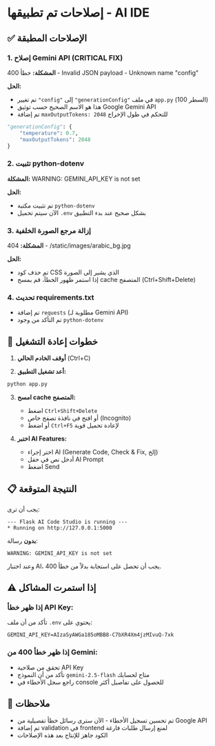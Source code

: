 # إصلاحات تم تطبيقها - AI IDE

## ✅ الإصلاحات المطبقة

### 1. إصلاح Gemini API (CRITICAL FIX)
**المشكلة:** خطأ 400 - Invalid JSON payload - Unknown name "config"

**الحل:**
- تم تغيير `"config"` إلى `"generationConfig"` في ملف `app.py` (السطر 100)
- هذا هو الاسم الصحيح حسب توثيق Google Gemini API
- تم إضافة `maxOutputTokens: 2048` للتحكم في طول الإخراج

```python
"generationConfig": {
    "temperature": 0.7,
    "maxOutputTokens": 2048
}
```

### 2. تثبيت python-dotenv
**المشكلة:** WARNING: GEMINI_API_KEY is not set

**الحل:**
- تم تثبيت مكتبة `python-dotenv`
- الآن سيتم تحميل `.env` بشكل صحيح عند بدء التطبيق

### 3. إزالة مرجع الصورة الخلفية
**المشكلة:** 404 - /static/images/arabic_bg.jpg

**الحل:**
- تم حذف كود CSS الذي يشير إلى الصورة
- إذا استمر ظهور الخطأ، قم بمسح cache المتصفح (Ctrl+Shift+Delete)

### 4. تحديث requirements.txt
- تم إضافة `requests` (مطلوبة لـ Gemini API)
- تم التأكد من وجود `python-dotenv`

## 🚀 خطوات إعادة التشغيل

1. **أوقف الخادم الحالي** (Ctrl+C)

2. **أعد تشغيل التطبيق:**
```bash
python app.py
```

3. **امسح cache المتصفح:**
   - اضغط `Ctrl+Shift+Delete`
   - أو افتح في نافذة تصفح خاص (Incognito)
   - أو اضغط `Ctrl+F5` لإعادة تحميل قوية

4. **اختبر AI Features:**
   - اختر إجراء AI (Generate Code, Check & Fix, إلخ)
   - أدخل نص في حقل AI Prompt
   - اضغط Send

## 📋 النتيجة المتوقعة

يجب أن ترى:
```
--- Flask AI Code Studio is running ---
* Running on http://127.0.0.1:5000
```

**بدون** رسالة:
```
WARNING: GEMINI_API_KEY is not set
```

وعند اختبار AI، يجب أن تحصل على استجابة بدلاً من خطأ 400.

## ⚠️ إذا استمرت المشاكل

### إذا ظهر خطأ API Key:
تأكد من أن ملف `.env` يحتوي على:
```
GEMINI_API_KEY=AIzaSyAWGa185oMBB8-C7bXR4Xm4jzMIvuQ-7xk
```

### إذا ظهر خطأ 400 من Gemini:
- تحقق من صلاحية API Key
- تأكد من أن النموذج `gemini-2.5-flash` متاح لحسابك
- راجع سجل الأخطاء في console للحصول على تفاصيل أكثر

## 📝 ملاحظات

- تم تحسين تسجيل الأخطاء - الآن سترى رسائل خطأ تفصيلية من Google API
- تم إضافة validation في frontend لمنع إرسال طلبات فارغة
- الكود جاهز للإنتاج بعد هذه الإصلاحات
